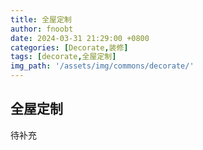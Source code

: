 ```yaml
---
title: 全屋定制
author: fnoobt
date: 2024-03-31 21:29:00 +0800
categories: [Decorate,装修]
tags: [decorate,全屋定制]
img_path: '/assets/img/commons/decorate/'
---
```


## 全屋定制
待补充

